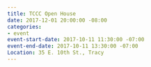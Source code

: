 ```yaml
---
title: TCCC Open House
date: 2017-12-01 20:00:00 -08:00
categories:
- event
event-start-date: 2017-10-11 11:30:00 -07:00
event-end-date: 2017-10-11 13:30:00 -07:00
Location: 35 E. 10th St., Tracy
---
```


